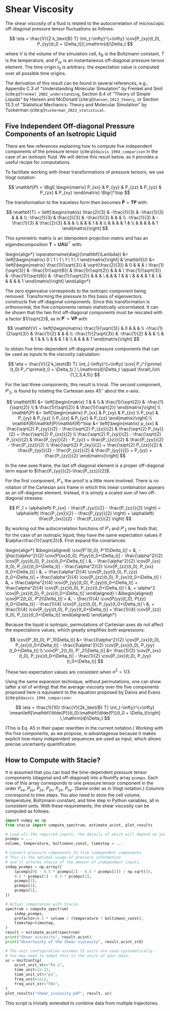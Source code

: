 # Shear Viscosity

The shear viscosity of a fluid is related to the autocorrelation
of microscopic off-diagonal pressure tensor fluctuations as follows:

$$
    \eta = \frac{V}{2 k_\text{B} T}
        \int_{-\infty}^{+\infty}
        \cov[P_{xy}(t_0), P_{xy}(t_0 + \Delta_t)]\,\mathrm{d}\Delta_t
$$

where $V$ is the volume of the simulation cell,
$k_\text{B}$ is the Boltzmann constant,
$T$ is the temperature,
and $P_{xy}$ is an instantaneous off-diagonal pressure tensor element.
The time origin $t_0$ is arbitrary:
the expectation value is computed over all possible time origins.

The derivation of this result can be found in several references, e.g.,
Appendix C.3 of "Understanding Molecular Simulation"
by Frenkel and Smit {cite:p}`frenkel_2002_understanding`,
Section 8.4 of "Theory of Simple Liquids"
by Hansen and McDonald {cite:p}`hansen_2013_theory`,
or Section 13.3 of "Statistical Mechanics: Theory and Molecular Simulation"
by Tuckerman {cite:p}`tuckerman_2023_statistical`.


## Five Independent Off-diagonal Pressure Components of an Isotropic Liquid

There are few references explaining how to compute
five independent components of the pressure tensor {cite:p}`daivis_1994_comparison`
in the case of an isotropic fluid.
We will derive this result below, as it provides a useful recipe for computations.

To facilitate working with linear transformations of pressure tensors,
we use Voigt notation:

$$
    \mathbf{P} =
    \Bigl[
        \begin{matrix}
            P_{xx} & P_{yy} & P_{zz} & P_{yz} & P_{zx} & P_{xy}
        \end{matrix}
    \Bigr]^\top
$$

The transformation to the traceless form then becomes
$\mathbf{\tilde{P}} = \mathbf{T} \mathbf{P}$ with:

$$
    \mathbf{T} =
    \left[\begin{matrix}
        \frac{2}{3} & -\frac{1}{3} & -\frac{1}{3} & & &
        \\
        -\frac{1}{3} & \frac{2}{3} & -\frac{1}{3} & & &
        \\
        -\frac{1}{3} & -\frac{1}{3} & \frac{2}{3} & & &
        \\
        & & & 1 & &
        \\
        & & & & 1 &
        \\
        & & & & & 1
   \end{matrix}\right]
$$

This symmetric matrix is an idempotent projection matrix and has an eigendecomposition
$\mathbf{T}=\mathbf{U}\mathbf{\Lambda}\mathbf{U}^\top$ with:

\begin{align*}
    \operatorname{diag}(\mathbf{\Lambda}) &=
    \left[\begin{matrix}
        0 \\ 1 \\ 1 \\ 1 \\ 1 \\ 1
    \end{matrix}\right]
    &
    \mathbf{U} &=
    \left[\begin{matrix}
        \frac{1}{\sqrt{3}} & \sqrt{\frac{2}{3}} & 0 & & &
        \\
        \frac{1}{\sqrt{3}} & -\frac{1}{\sqrt{6}} & \frac{1}{\sqrt{2}} & & &
        \\
        \frac{1}{\sqrt{3}} & -\frac{1}{\sqrt{6}} & -\frac{1}{\sqrt{2}} & & &
        \\
        & & & 1 & &
        \\
        & & & & 1 &
        \\
        & & & & & 1
    \end{matrix}\right]
\end{align*}

The zero eigenvalue corresponds to the isotropic component being removed.
Transforming the pressure to this basis of eigenvectors constructs five off-diagonal components.
Since this transformation is orthonormal, the five components remain statistically uncorrelated.
It can be shown that the two first off-diagonal components must be rescaled
with a factor $1/\sqrt{2}$, as in $\mathbf{P}^\prime = \mathbf{V} \mathbf{P}$ with

$$
    \mathbf{V} =
    \left[\begin{matrix}
        \frac{1}{\sqrt{3}} & 0 & & &
        \\
        -\frac{1}{2\sqrt{3}} & \frac{1}{2} & & &
        \\
        -\frac{1}{2\sqrt{3}} & -\frac{1}{2} & & &
        \\
        & & 1 & &
        \\
        & & & 1 &
        \\
        & & & & 1
    \end{matrix}\right]
$$

to obtain five time-dependent off-diagonal pressure components
that can be used as inputs to the viscosity calculation:

$$
    \eta =
    \frac{V}{2 k_\text{B} T}
    \int_{-\infty}^{+\infty}
    \cov[
        P_i^{\prime}(t_0) P_i^\prime(t_0 + \Delta_t)
    ]
    \,\mathrm{d}\Delta_t
    \qquad
    \forall\,i\in\{1,2,3,4,5\}
$$

For the last three components, this result is trivial.
The second component, $P'_2$, is found by rotating the Cartesian axes $45^\circ$ about the $x$-axis.

$$
    \mathbf{R} &= \left[\begin{matrix}
        1 & & \\
        & \frac{1}{\sqrt{2}} & -\frac{1}{\sqrt{2}} \\
        & \frac{1}{\sqrt{2}} & \frac{1}{\sqrt{2}}
    \end{matrix}\right]
    \\
    \mathbf{P} &= \left[\begin{matrix}
        P_{xx} & P_{xy} & P_{zx} \\
        P_{xy} & P_{yy} & P_{yz} \\
        P_{zx} & P_{yz} & P_{zz}
    \end{matrix}\right]
    \\
    \mathbf{R}\mathbf{P}\mathbf{R}^\top &= \left[\begin{matrix}
        p_{xx} &
        \frac{\sqrt{2} P_{xy}}{2} - \frac{\sqrt{2} P_{zx}}{2} &
        \frac{\sqrt{2} P_{xy}}{2} + \frac{\sqrt{2} P_{zx}}{2}
        \\
        \frac{\sqrt{2} P_{xy}}{2} - \frac{\sqrt{2} P_{zx}}{2} &
        \frac{P_{yy}}{2} - P_{yz} + \frac{P_{zz}}{2} &
        \frac{P_{yy}}{2} - \frac{P_{zz}}{2}
        \\
        \frac{\sqrt{2} P_{xy}}{2} + \frac{\sqrt{2} P_{zx}}{2} &
        \frac{P_{yy}}{2} - \frac{P_{zz}}{2} &
        \frac{P_{yy}}{2} + P_{yz} + \frac{P_{zz}}{2}
    \end{matrix}\right]
$$

In the new axes frame, the last off-diagonal element is a proper off-diagonal term equal to
$\frac{P_{yy}}{2}-\frac{P_{zz}}{2}$.

For the first component, $P'_1$, the proof is a little more involved.
There is no rotation of the Cartesian axis frame
in which this linear combination appears as an off-diagonal element.
Instead, it is simply a scaled sum of two off-diagonal stresses:

$$
    P'_1 = \alpha\left(
        P_{xx} - \frac{P_{yy}}{2} - \frac{P_{zz}}{2}
    \right) = \alpha\left(
        \frac{P_{xx}}{2} - \frac{P_{yy}}{2}
    \right) + \alpha\left(
        \frac{P_{xx}}{2} - \frac{P_{zz}}{2}
    \right)
$$

By working out the autocorrelation functions of $P'_1$ and $P'_2$ one finds that,
for the case of an isotropic liquid,
they have the same expectation values if $\alpha=\frac{1}{\sqrt{3}}$.
First expand the covariances:

\begin{align*}
&\begin{aligned}
    \cov[P'_1(t_0), P'_1(\Delta_t)] =
    &\,
        - \frac{\alpha^2}{2} \cov[P_{xx}(t_0), P_{yy}(t_0+\Delta_t)]
        - \frac{\alpha^2}{2} \cov[P_{yy}(t_0), P_{xx}(t_0+\Delta_t)]
    \\
    &\,
        - \frac{\alpha^2}{2} \cov[P_{xx}(t_0), P_{zz}(t_0+\Delta_t)]
        - \frac{\alpha^2}{2} \cov[P_{zz}(t_0), P_{xx}(t_0+\Delta_t)]
    \\
    &\,
        + \frac{\alpha^2}{4} \cov[P_{yy}(t_0), P_{zz}(t_0+\Delta_t)]
        + \frac{\alpha^2}{4} \cov[P_{zz}(t_0), P_{xx}(t_0+\Delta_t)]
    \\
    &\,
        + \frac{\alpha^2}{4} \cov[P_{yy}(t_0), P_{yy}(t_0+\Delta_t)]
        + \frac{\alpha^2}{4} \cov[P_{zz}(t_0), P_{zz}(t_0+\Delta_t)]
    \\
    &\,
        + \alpha^2 \cov[P_{xx}(t_0), P_{xx}(t_0+\Delta_t)]
\end{aligned}
\\
&\begin{aligned}
    \cov[P'_2(t_0), P'_2(\Delta_t)] =
    &\,
        - \frac{1}{4} \cov[P_{yy}(t_0), P_{zz}(t_0+\Delta_t)]
        - \frac{1}{4} \cov[P_{zz}(t_0), P_{yy}(t_0+\Delta_t)]
    \\
    &\,
        + \frac{1}{4} \cov[P_{yy}(t_0), P_{yy}(t_0+\Delta_t)]
        + \frac{1}{4} \cov[P_{zz}(t_0), P_{zz}(t_0+\Delta_t)]
\end{aligned}
\end{align*}

Because the liquid is isotropic, permutations of Cartesian axes do not affect the expectations values, which greatly simplifies both expressions:

$$
    \cov[P'_1(t_0), P'_1(\Delta_t)] &=
        \frac{3\alpha^2}{2} \cov[P_{xx}(t_0), P_{xx}(t_0+\Delta_t)]
        - \frac{3\alpha^2}{2} \cov[P_{xx}(t_0), P_{yy}(t_0+\Delta_t)]
    \\
    \cov[P'_2(t_0), P'_2(\Delta_t)] &=
        \frac{1}{2} \cov[P_{xx}(t_0), P_{xx}(t_0+\Delta_t)]
        - \frac{1}{2} \cov[P_{xx}(t_0), P_{yy}(t_0+\Delta_t)]
$$

These two expectation values are consistent when $\alpha^2 = 1/3$.

Using the same expansion technique, without permutations, one can show (after a lot of writing)
that the average viscosity over the five components proposed here is equivalent to
the equation proposed by Daivis and Evans {cite:p}`daivis_1994_comparison`:

$$
    \eta = \frac{1}{10} \frac{V}{2k_\text{B} T} \int_{-\infty}^{+\infty}
        \mean\left[\mathbf{\tilde{P}}(t_0):\mathbf{\tilde{P}}(t_0 + \Delta_t)\right]
        \,\mathrm{d}\Delta_t
$$

(This is Eq. A5 in their paper rewritten in the current notation.)
Working with the five components, as we propose, is advantageous because it makes explicit
how many independent sequences are used as input, which allows precise uncertainty quantification.

## How to Compute with Stacie?

It is assumed that you can load the time-dependent pressure tensor components
(diagonal and off-diagonal) into a NumPy array `pcomps`.
Each row of this array corresponds to one pressure tensor component
in the order $P_{xx}$, $P_{yy}$, $P_{zz}$, $P_{zx}$, $P_{yz}$, $P_{xy}$.
(Same order as in Voigt notation.)
Columns correspond to time steps.
You also need to store the cell volume, temperature,
Boltzmann constant, and time step in Python variables,
all in consistent units.
With these requirements, the shear viscosity can be computed as follows:

```python
import numpy as np
from stacie import compute_spectrum, estimate_acint, plot_results

# Load all the required inputs, the details of which will depend on your use case.
pcomps = ...
volume, temperature, boltzmann_const, timestep = ...

# Convert pressure components to five independent components.
# This is the optimal usage of pressure information
# and it informs Stacie of the amount of independent inputs.
indep_pcomps = np.array([
    (pcomps[0] - 0.5 * pcomps[1] - 0.5 * pcomps[2]) / np.sqrt(3),
    0.5 * pcomps[1] - 0.5 * pcomps[2],
    pcomps[3],
    pcomps[4],
    pcomps[5],
])

# Actual computation with Stacie.
spectrum = compute_spectrum(
    indep_pcomps,
    prefactor=0.5 * volume / (temperature * boltzmann_const),
    timestep=timestep,
)
result = estimate_acint(spectrum)
print("Shear viscosity", result.acint)
print("Uncertainty of the shear viscosity", result.acint_std)

# The unit configuration assumes SI units are used systematically.
# You may need to adapt this to the units of your data.
uc = UnitConfig(
    acint_unit_str="Pa s",
    time_unit=1e-12,
    time_unit_str="ps",
    freq_unit=1e12,
    freq_unit_str="THz",
)
plot_results("shear_viscosity.pdf", result, uc)
```

This script is trivially extended to combine data from multiple trajectories.
